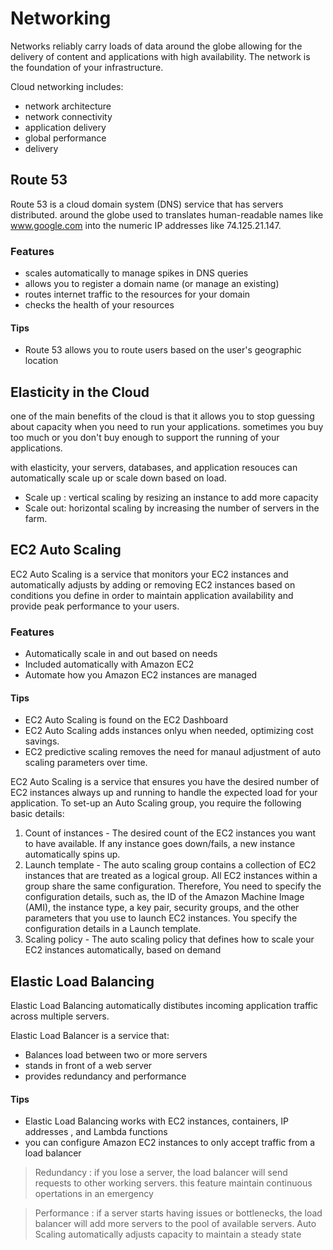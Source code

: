 # Networking
Networks reliably carry loads of data around the globe allowing for the delivery of content and applications with high availability. The network is the foundation of your infrastructure.

Cloud networking includes:
- network architecture 
- network connectivity 
- application delivery 
- global performance 
- delivery 


## Route 53
Route 53 is a cloud domain system (DNS) service that has servers distributed. around the globe used to translates human-readable names like www.google.com into the numeric IP addresses like 74.125.21.147.

### Features
- scales automatically to manage spikes in DNS queries
- allows you to register a domain name (or manage an existing)
- routes internet traffic to the resources for your domain
- checks the health of your resources

#### Tips
- Route 53 allows you to route users based on the user's geographic location



## Elasticity in the Cloud
one of the main benefits of the cloud is that it allows you to stop guessing about capacity when you need to run your applications. sometimes you buy too much or you don't buy enough to support the running of your applications.

with elasticity, your servers, databases, and application resouces can automatically scale up or scale down based on load.

- Scale up : vertical scaling by resizing an instance to add more capacity
- Scale out: horizontal scaling by increasing the number of servers in the farm.

## EC2 Auto Scaling 
EC2 Auto Scaling is a service that monitors your EC2 instances and automatically adjusts by adding or removing EC2 instances based on conditions you define in order to maintain application availability and provide peak performance to your users.

### Features 
- Automatically scale in and out based on needs 
- Included automatically with Amazon EC2
- Automate how you Amazon EC2 instances are managed

#### Tips

- EC2 Auto Scaling is found on the EC2 Dashboard
- EC2 Auto Scaling adds instances onlyu when needed, optimizing cost savings.
- EC2 predictive scaling removes the need for manaul adjustment of auto scaling parameters over time.


EC2 Auto Scaling is a service that ensures you have the desired number of EC2 instances always up and running to handle the expected load for your application. To set-up an Auto Scaling group, you require the following basic details:

1. Count of instances - The desired count of the EC2 instances you want to have available. If any instance goes down/fails, a new instance automatically spins up.
2. Launch template - The auto scaling group contains a collection of EC2 instances that are treated as a logical group. All EC2 instances within a group share the same configuration. Therefore, You need to specify the configuration details, such as, the ID of the Amazon Machine Image (AMI), the instance type, a key pair, security groups, and the other parameters that you use to launch EC2 instances. You specify the configuration details in a Launch template.
3. Scaling policy - The auto scaling policy that defines how to scale your EC2 instances automatically, based on demand



## Elastic Load Balancing
Elastic Load Balancing automatically distibutes incoming application traffic across multiple servers.

Elastic Load Balancer is a service that:
- Balances load between two or more servers
- stands in front of a web server 
- provides redundancy and performance 

#### Tips 
- Elastic Load Balancing works with EC2 instances, containers, IP addresses , and Lambda functions 
- you can configure Amazon EC2 instances to only accept traffic from a load balancer

> Redundancy : if you lose a server, the load balancer will send requests to other working servers. this feature maintain continuous opertations in an emergency 

> Performance : if a server starts having issues or bottlenecks, the load balancer will add more servers to the pool of available servers. Auto Scaling automatically adjusts capacity to maintain a steady state